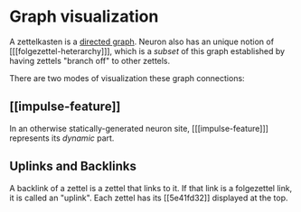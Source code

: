 # Graph visualization

A zettelkasten is a [directed graph](https://en.wikipedia.org/wiki/Directed_graph). Neuron also has an unique notion of [[[folgezettel-heterarchy]]], which is a *subset* of this graph established by having zettels "branch off" to other zettels.

There are two modes of visualization these graph connections:

## [[impulse-feature]]

In an otherwise statically-generated neuron site, [[[impulse-feature]]] represents its *dynamic* part.

## Uplinks and Backlinks

A backlink of a zettel is a zettel that links to it. If that link is a folgezettel link, it is called an "uplink". Each zettel has its [[5e41fd32]] displayed at the top.
